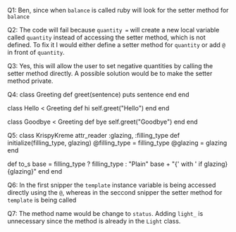 Q1: Ben, since when `balance` is called ruby will look for the setter method for `balance`

Q2: The code will fail because `quantity =` will create a new local variable called `quantity` instead of accessing the setter method, which is not defined. To fix it I would either define a setter method for `quantity` or add `@` in front of `quantity`.

Q3: Yes, this will allow the user to set negative quantities by calling the setter method directly. A possible solution would be to make the setter method private.

Q4: 
class Greeting
  def greet(sentence)
    puts sentence
  end
end

class Hello < Greeting
  def hi
    self.greet("Hello")
  end
end

class Goodbye < Greeting
  def bye
    self.greet("Goodbye")
  end
end

Q5:
class KrispyKreme
attr_reader :glazing, :filling_type
  def initialize(filling_type, glazing)
    @filling_type = filling_type
    @glazing = glazing
  end

  def to_s
    base = filling_type ? filling_type : "Plain"
    base + "{' with ' if glazing}{glazing}"
  end
end
    
Q6:
In the first snipper the `template` instance variable is being accessed directly using the `@`, whereas in the seccond snipper the setter method for `template` is being called

Q7:
The method name would be change to `status`. Adding `light_` is unnecessary since the method is already in the `Light` class.